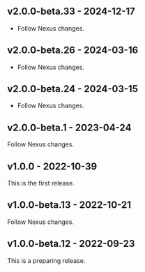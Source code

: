 ## v2.0.0-beta.33 - 2024-12-17

- Follow Nexus changes.

## v2.0.0-beta.26 - 2024-03-16

- Follow Nexus changes.

## v2.0.0-beta.24 - 2024-03-15

- Follow Nexus changes.

## v2.0.0-beta.1 - 2023-04-24

Follow Nexus changes.

## v1.0.0 - 2022-10-39

This is the first release.

## v1.0.0-beta.13 - 2022-10-21

Follow Nexus changes.

## v1.0.0-beta.12 - 2022-09-23

This is a preparing release.